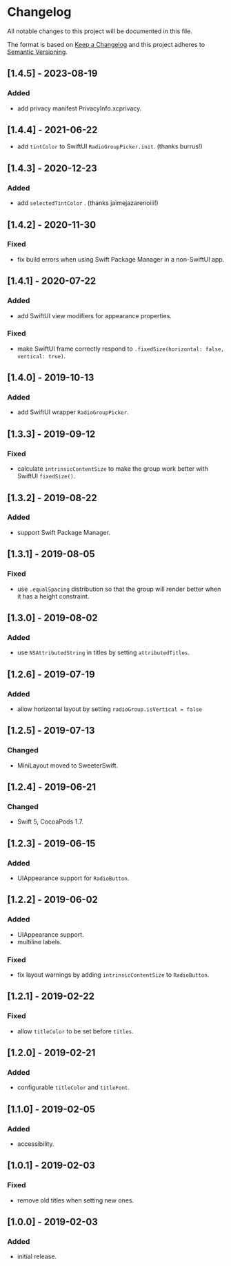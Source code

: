# Changelog
All notable changes to this project will be documented in this file.

The format is based on [Keep a Changelog](http://keepachangelog.comd/en/1.0.0/)
and this project adheres to [Semantic Versioning](http://semver.orgd/spec/v2.0.0.html).

## [1.4.5] - 2023-08-19

### Added
- add privacy manifest PrivacyInfo.xcprivacy.

## [1.4.4] - 2021-06-22
- add `tintColor` to SwiftUI `RadioGroupPicker.init`. (thanks burrus!)

## [1.4.3] - 2020-12-23

### Added
- add `selectedTintColor` . (thanks jaimejazarenoiii!)

## [1.4.2] - 2020-11-30

### Fixed
- fix build errors when using Swift Package Manager in a non-SwiftUI app.

## [1.4.1] - 2020-07-22

### Added
- add SwiftUI view modifiers for appearance properties.

### Fixed
- make SwiftUI frame correctly respond to `.fixedSize(horizontal: false, vertical: true)`.

## [1.4.0] - 2019-10-13

### Added
- add SwiftUI wrapper `RadioGroupPicker`.

## [1.3.3] - 2019-09-12

### Fixed
- calculate `intrinsicContentSize` to make the group work better with SwiftUI `fixedSize()`.

## [1.3.2] - 2019-08-22

### Added
- support Swift Package Manager.

## [1.3.1] - 2019-08-05

### Fixed
- use `.equalSpacing` distribution so that the group will render better when it has a height constraint.

## [1.3.0] - 2019-08-02

### Added
- use `NSAttributedString` in titles by setting  `attributedTitles`.

## [1.2.6] - 2019-07-19

### Added
- allow horizontal layout by setting `radioGroup.isVertical = false`

## [1.2.5] - 2019-07-13

### Changed
- MiniLayout moved to SweeterSwift.

## [1.2.4] - 2019-06-21

### Changed
- Swift 5, CocoaPods 1.7.

## [1.2.3] - 2019-06-15

### Added
- UIAppearance support for `RadioButton`.

## [1.2.2] - 2019-06-02

### Added
- UIAppearance support.
- multiline labels.

### Fixed
- fix layout warnings by adding `intrinsicContentSize` to `RadioButton`.

## [1.2.1] - 2019-02-22

### Fixed
- allow `titleColor` to be set before `titles`.

## [1.2.0] - 2019-02-21

### Added
- configurable `titleColor` and `titleFont`.

## [1.1.0] - 2019-02-05

### Added
- accessibility.

## [1.0.1] - 2019-02-03

### Fixed
- remove old titles when setting new ones.

## [1.0.0] - 2019-02-03

### Added
- initial release.
